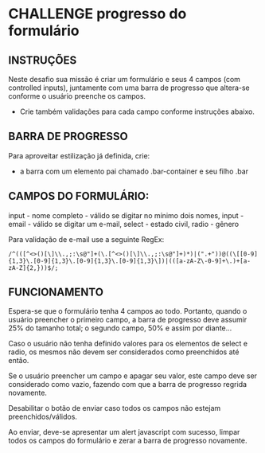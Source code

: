# CHALLENGE progresso do formulário

## INSTRUÇÕES
Neste desafio sua missão é criar um formulário e seus 4 campos (com controlled inputs),
juntamente com uma barra de progresso que altera-se conforme o usuário preenche os campos.
- Crie também validações para cada campo conforme instruções abaixo.

## BARRA DE PROGRESSO
Para aproveitar estilização já definida, crie:
- a barra com um elemento pai chamado .bar-container e seu filho .bar

## CAMPOS DO FORMULÁRIO:
input - nome completo - válido se digitar no mínimo dois nomes,
input - email - válido se digitar um e-mail,
select - estado civil,
radio - gênero

Para validação de e-mail use a seguinte RegEx: 
```
/^(([^<>()[\]\\.,;:\s@"]+(\.[^<>()[\]\\.,;:\s@"]+)*)|(".+"))@((\[[0-9]{1,3}\.[0-9]{1,3}\.[0-9]{1,3}\.[0-9]{1,3}\])|(([a-zA-Z\-0-9]+\.)+[a-zA-Z]{2,}))$/;
```

## FUNCIONAMENTO
Espera-se que o formulário tenha 4 campos ao todo. Portanto, quando o usuário preencher
o primeiro campo, a barra de progresso deve assumir 25% do tamanho total;
o segundo campo, 50% e assim por diante...

Caso o usuário não tenha definido valores para os elementos de select e radio,
os mesmos não devem ser considerados como preenchidos até então.

Se o usuário preencher um campo e apagar seu valor, este campo deve ser considerado como vazio,
fazendo com que a barra de progresso regrida novamente.

Desabilitar o botão de enviar caso todos os campos não estejam preenchidos/válidos.

Ao enviar, deve-se apresentar um alert javascript com sucesso, limpar todos os campos
do formulário e zerar a barra de progresso novamente.

